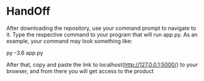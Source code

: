 # HandOff

After downloading the repository, use your command prompt to navigate to it. Type the respective command to your program that will run app.py. As an example, your command may look something like:

py -3.6 app.py

After that, copy and paste the link to localhost(http://127.0.0.1:5000/) to your browser, and from there you will get access to the product
